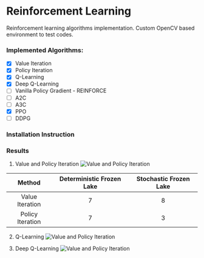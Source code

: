 # Reinforcement Learning
Reinforcement learning algorithms implementation. Custom OpenCV based environment to test codes.

### Implemented Algorithms:
- [x] Value Iteration
- [x] Policy Iteration
- [x] Q-Learning
- [x] Deep Q-Learning
- [ ] Vanilla Policy Gradient - REINFORCE
- [ ] A2C
- [ ] A3C
- [x]  PPO
- [ ] DDPG

### Installation Instruction


### Results
1. Value and Policy Iteration
  ![Value and Policy Iteration](https://github.com/khush3/rl_algorithms/Results/Iter-Methods.gif)

  |      Method      | Deterministic Frozen Lake | Stochastic Frozen Lake |
  | :--------------: | :-----------------------: | :--------------------: |
  | Value Iteration  |             7             |           8            |
  | Policy Iteration |             7             |           3            |

  

2. Q-Learning
  ![Value and Policy Iteration](https://github.com/khush3/rl_algorithms/Results/Q-Learning.gif)


3. Deep Q-Learning
  ![Value and Policy Iteration](https://github.com/khush3/rl_algorithms/Results/Deep-Q-Learning.gif)